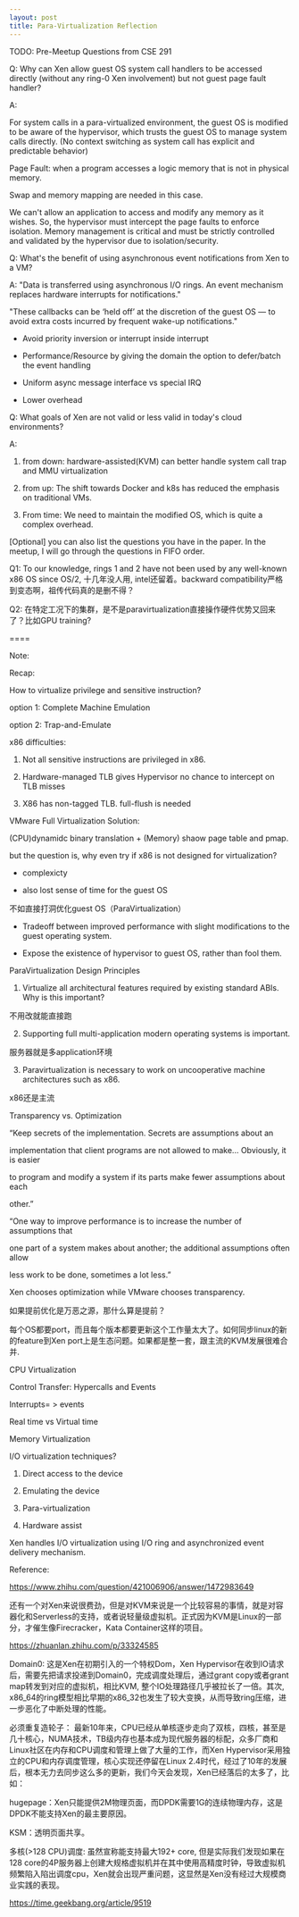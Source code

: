```yaml
---
layout: post
title: Para-Virtualization Reflection
---
```


TODO: Pre-Meetup Questions from CSE 291

Q: Why can Xen allow guest OS system call handlers to be accessed directly (without any ring-0 Xen involvement) but not guest page fault handler?

A: 

For system calls in a para-virtualized environment, the guest OS is modified to be aware of the hypervisor, which trusts the guest OS to manage system calls directly. (No context switching as system call has explicit and predictable behavior)


Page Fault: when a program accesses a logic memory that is not in physical memory. 

Swap and memory mapping are needed in this case.

We can't allow an application to access and modify any memory as it wishes. So, the hypervisor must intercept the page faults to enforce isolation. Memory management is critical and must be strictly controlled and validated by the hypervisor due to isolation/security.



Q: What's the benefit of using asynchronous event notifications from Xen to a VM?

A: "Data is transferred using asynchronous I/O rings. An event mechanism replaces hardware interrupts for notifications."

"These callbacks can be ‘held off’ at the discretion of the guest OS — to avoid extra costs incurred by frequent wake-up notifications."


* Avoid priority inversion or interrupt inside interrupt

* Performance/Resource by giving the domain the option to defer/batch the event handling

* Uniform async message interface vs special IRQ

* Lower overhead




Q: What goals of Xen are not valid or less valid in today's cloud environments?

A: 

1. from down: hardware-assisted(KVM) can better handle system call trap and MMU virtualization

2. from up: The shift towards Docker and k8s has reduced the emphasis on traditional VMs.

3. From time: We need to maintain the modified OS, which is quite a complex overhead.



[Optional] you can also list the questions you have in the paper. In the meetup, I will go through the questions in FIFO order. 


Q1: To our knowledge, rings 1 and 2 have not been used by any well-known x86 OS since OS/2, 十几年没人用, intel还留着。backward compatibility严格到变态啊，祖传代码真的是删不得？


Q2: 在特定工况下的集群，是不是paravirtualization直接操作硬件优势又回来了？比如GPU training?




====

Note:


Recap:

How to virtualize privilege and sensitive instruction?

option 1: Complete Machine Emulation

option 2: Trap-and-Emulate


x86 difficulties: 

1. Not all sensitive instructions are privileged in x86.

2. Hardware-managed TLB gives Hypervisor no chance to intercept on TLB misses

3. X86 has non-tagged TLB. full-flush is needed


VMware Full Virtualization Solution:

(CPU)dynamidc binary translation + (Memory) shaow page table and pmap.


but the question is, why even try if x86 is not designed for virtualization?

+ complexicty 

+ also lost sense of time for the guest OS



不如直接打洞优化guest OS（ParaVirtualization）

* Tradeoff between improved performance with slight modifications to the guest operating system.

* Expose the existence of hypervisor to guest OS, rather than fool them.


ParaVirtualization Design Principles

1. Virtualize all architectural features required by existing standard ABIs. Why is this important?

不用改就能直接跑

2. Supporting full multi-application modern operating systems is important.

服务器就是多application环境

3. Paravirtualization is necessary to work on uncooperative machine architectures such as x86.

x86还是主流




Transparency vs. Optimization

“Keep secrets of the implementation. Secrets are assumptions about an

implementation that client programs are not allowed to make... Obviously, it is easier

to program and modify a system if its parts make fewer assumptions about each

other.”

“One way to improve performance is to increase the number of assumptions that

one part of a system makes about another; the additional assumptions often allow

less work to be done, sometimes a lot less.”


Xen chooses optimization while VMware chooses transparency. 

如果提前优化是万恶之源，那什么算是提前？


每个OS都要port，而且每个版本都要更新这个工作量太大了。如何同步linux的新的feature到Xen port上是生态问题。如果都是整一套，跟主流的KVM发展很难合并.



CPU Virtualization

Control Transfer: Hypercalls and Events

Interrupts= > events

Real time vs Virtual time


Memory Virtualization



I/O virtualization techniques?

1. Direct access to the device

2. Emulating the device

3. Para-virtualization

4. Hardware assist


Xen handles I/O virtualization using I/O ring and asynchronized event delivery mechanism.





Reference:

https://www.zhihu.com/question/421006906/answer/1472983649

还有一个对Xen来说很费劲，但是对KVM来说是一个比较容易的事情，就是对容器化和Serverless的支持，或者说轻量级虚拟机。正式因为KVM是Linux的一部分，才催生像Firecracker，Kata Container这样的项目。

https://zhuanlan.zhihu.com/p/33324585

Domain0: 这是Xen在初期引入的一个特权Dom，Xen Hypervisor在收到IO请求后，需要先把请求投递到Domain0，完成调度处理后，通过grant copy或者grant map转发到对应的虚拟机，相比KVM, 整个IO处理路径几乎被拉长了一倍。其次, x86_64的ring模型相比早期的x86_32也发生了较大变换，从而导致ring压缩，进一步恶化了中断处理的性能。


必须重复造轮子： 最新10年来，CPU已经从单核逐步走向了双核，四核，甚至是几十核心，NUMA技术，TB级内存也基本成为现代服务器的标配，众多厂商和Linux社区在内存和CPU调度和管理上做了大量的工作，而Xen Hypervisor采用独立的CPU和内存调度管理，核心实现还停留在Linux 2.4时代，经过了10年的发展后，根本无力去同步这么多的更新，我们今天会发现，Xen已经落后的太多了，比如：

hugepage：Xen只能提供2M物理页面，而DPDK需要1G的连续物理内存，这是DPDK不能支持Xen的最主要原因。

KSM：透明页面共享。

多核(>128 CPU)调度: 虽然宣称能支持最大192+ core, 但是实际我们发现如果在128 core的4P服务器上创建大规格虚拟机并在其中使用高精度时钟，导致虚拟机频繁陷入陷出调度cpu，Xen就会出现严重问题，这显然是Xen没有经过大规模商业实践的表现。


https://time.geekbang.org/article/9519

